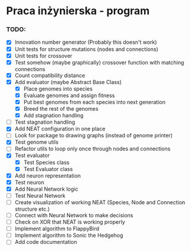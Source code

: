# Praca inżynierska - program

### TODO:
- [X] Innovation number generator (Probably this doesn't work)
- [X] Unit tests for structure mutations (nodes and connections)
- [X] Unit tests for crossover
- [X] Test somehow (maybe graphically) crossover function with matching connections
- [X] Count compatibility distance
- [X] Add evaluator (maybe Abstract Base Class)
  - [X] Place genomes into species
  - [X] Evaluate genomes and assign fitness
  - [X] Put best genomes from each species into next generation
  - [X] Breed the rest of the genomes
  - [X] Add stagnation handling
- [ ] Test stagnation handling
- [X] Add NEAT configuration in one place
- [ ] Look for package to drawing graphs (instead of genome printer)
- [X] Test genome utils
- [ ] Refactor utils to loop only once through nodes and connections
- [X] Test evaluator
  - [X] Test Species class
  - [X] Test Evaluator class
- [X] Add neuron representation
- [X] Test neuron
- [X] Add Neural Network logic
- [ ] Test Neural Network
- [ ] Create visualization of working NEAT (Species, Node and Connection structure etc.)
- [ ] Connect with Neural Network to make decisions
- [ ] Check on XOR that NEAT is working properly
- [ ] Implement algorithm to FlappyBird
- [ ] Implement algorithm to Sonic the Hedgehog
- [ ] Add code documentation